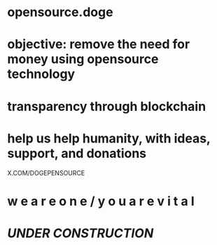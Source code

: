 # opensource.doge

# objective: remove the need for money using opensource technology 

# transparency through blockchain


# help us help humanity, with ideas, support, and donations



X.COM/DOGEPENSOURCE


# w e  a r e  o n e / y o u  a r e  v i t a l 



# *UNDER CONSTRUCTION*




